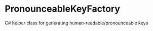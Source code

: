 PronounceableKeyFactory
=======================

C# helper class for generating human-readable/pronounceable keys
